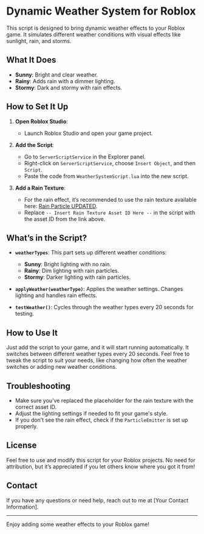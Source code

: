 # Dynamic Weather System for Roblox

This script is designed to bring dynamic weather effects to your Roblox game. It simulates different weather conditions with visual effects like sunlight, rain, and storms.

## What It Does

- **Sunny**: Bright and clear weather.
- **Rainy**: Adds rain with a dimmer lighting.
- **Stormy**: Dark and stormy with rain effects.

## How to Set It Up

1. **Open Roblox Studio**:
   - Launch Roblox Studio and open your game project.

2. **Add the Script**:
   - Go to `ServerScriptService` in the Explorer panel.
   - Right-click on `ServerScriptService`, choose `Insert Object`, and then `Script`.
   - Paste the code from `WeatherSystemScript.lua` into the new script.

3. **Add a Rain Texture**:
   - For the rain effect, it’s recommended to use the rain texture available here: [Rain Particle UPDATED](https://create.roblox.com/store/asset/241942675/Rain-Particle-UPDATED?externalSource=www).
   - Replace `-- Insert Rain Texture Asset ID Here --` in the script with the asset ID from the link above.

## What’s in the Script?

- **`weatherTypes`**: This part sets up different weather conditions:
  - **Sunny**: Bright lighting with no rain.
  - **Rainy**: Dim lighting with rain particles.
  - **Stormy**: Darker lighting with rain particles.

- **`applyWeather(weatherType)`**: Applies the weather settings. Changes lighting and handles rain effects.

- **`testWeather()`**: Cycles through the weather types every 20 seconds for testing.

## How to Use It

Just add the script to your game, and it will start running automatically. It switches between different weather types every 20 seconds. Feel free to tweak the script to suit your needs, like changing how often the weather switches or adding new weather conditions.

## Troubleshooting

- Make sure you’ve replaced the placeholder for the rain texture with the correct asset ID.
- Adjust the lighting settings if needed to fit your game's style.
- If you don’t see the rain effect, check if the `ParticleEmitter` is set up properly.

## License

Feel free to use and modify this script for your Roblox projects. No need for attribution, but it’s appreciated if you let others know where you got it from!

## Contact

If you have any questions or need help, reach out to me at [Your Contact Information].

---

Enjoy adding some weather effects to your Roblox game!
